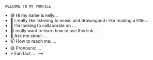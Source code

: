      WELCOME TO MY PROFILE                                                            
- 😄 Hi my name is kelly... 
- 🌱 I really like listening to music and drawingand i like reading a little...
- 👯 I’m looking to collaborate on ...
- 🤔I really want to learn how to use this link ...
- 💬 Ask me about ...
- 📫 How to reach me: ...
- 😄 Pronouns: ...
- ⚡ Fun fact: ...
-->

